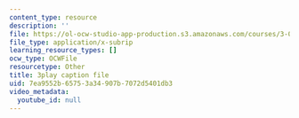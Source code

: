 ```yaml
---
content_type: resource
description: ''
file: https://ol-ocw-studio-app-production.s3.amazonaws.com/courses/3-091-introduction-to-solid-state-chemistry-fall-2018/7ea9552b65753a34907b7072d5401db3_vGvnfTk5BFk.srt
file_type: application/x-subrip
learning_resource_types: []
ocw_type: OCWFile
resourcetype: Other
title: 3play caption file
uid: 7ea9552b-6575-3a34-907b-7072d5401db3
video_metadata:
  youtube_id: null
---
```

